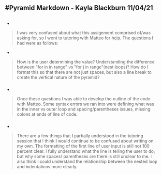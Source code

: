 #Pyramid Markdown - Kayla Blackburn 11/04/21
-
##
-
>I was very confused about what this assignment comprised of/was asking for,
so I went to tutoring with Matteo for help. The questions I had were as follows:
-
>How is the user determining the value?
Understanding the difference between "for in in range" vs "for j in range"(nest
loops)?
How do I format this so that there are not just spaces, but also a line break
to create the vertical nature of the pyramid?
###
-
>Once these questions I was able to develop the outline of the code with Matteo.
Some syntax errors we ran into were defining what was in the inner vs outer
loop and spacing/parentheses issues, missing colons at ends of line of code.

###
-
> There are a few things that I partially understood in the tutoring session
that I think I would continue to be confused about writing on my own. The
formatting of the first line of user input is still not 100 percent clear. I
fully understand what the line is telling the user to do, but why some spaces/
parentheses are there is still unclear to me. I also think I could understand
the relationship between the nested loop and indentations more clearly.
